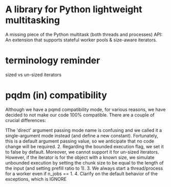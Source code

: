 # A library for Python lightweight multitasking

A missing piece of the Python multitask (both threads and processes) API: An extension that supports stateful worker pools &amp; size-aware iterators.

# terminology reminder

sized vs un-sized iterators

# pqdm (in) compatibility

Although we have a pqmd compatibility mode, for various reasons, we have decided to not make our code
100% compatible. There are a couple of crucial differences:

1The 'direct' argument passing mode name is confusing and we called it a single-argument mode instead (and define a new constant). Fortunately, this is a default argument passing value, so we anticipate that no code change will be required.
2. Regarding the bounded execution flag, we set it to false by default. Moreover, we cannot support it for un-sized iterators. However, if the iterator is for the object with a known size, we simulate unbounded execution by setting the chunk size to be equal to the length of the input (and setting prefill ratio to 1).
3. We always start a thread/process for a worker even if n_jobs == 1.
4. Clarify on the default behavior of the exceptions, which is IGNORE


